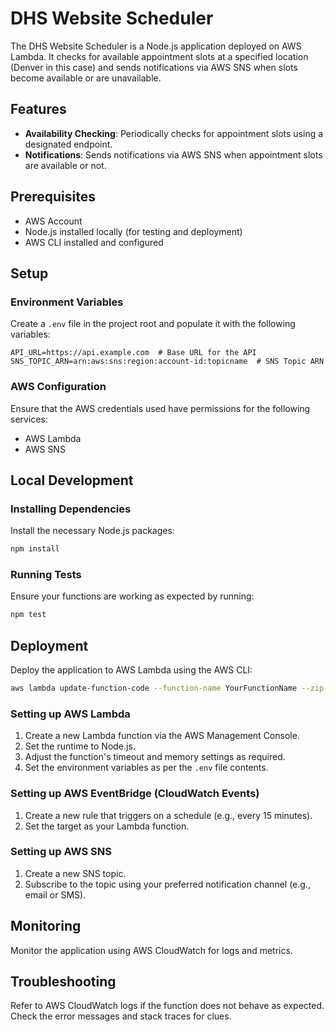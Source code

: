 # DHS Website Scheduler

The DHS Website Scheduler is a Node.js application deployed on AWS Lambda. It checks for available appointment slots at a specified location (Denver in this case) and sends notifications via AWS SNS when slots become available or are unavailable.

## Features

- **Availability Checking**: Periodically checks for appointment slots using a designated endpoint.
- **Notifications**: Sends notifications via AWS SNS when appointment slots are available or not.

## Prerequisites

- AWS Account
- Node.js installed locally (for testing and deployment)
- AWS CLI installed and configured

## Setup

### Environment Variables

Create a `.env` file in the project root and populate it with the following variables:

```plaintext
API_URL=https://api.example.com  # Base URL for the API
SNS_TOPIC_ARN=arn:aws:sns:region:account-id:topicname  # SNS Topic ARN
```

### AWS Configuration

Ensure that the AWS credentials used have permissions for the following services:

- AWS Lambda
- AWS SNS

## Local Development

### Installing Dependencies

Install the necessary Node.js packages:

```bash
npm install
```

### Running Tests

Ensure your functions are working as expected by running:

```bash
npm test
```

## Deployment

Deploy the application to AWS Lambda using the AWS CLI:

```bash
aws lambda update-function-code --function-name YourFunctionName --zip-file fileb://your-function.zip
```

### Setting up AWS Lambda

1. Create a new Lambda function via the AWS Management Console.
2. Set the runtime to Node.js.
3. Adjust the function's timeout and memory settings as required.
4. Set the environment variables as per the `.env` file contents.

### Setting up AWS EventBridge (CloudWatch Events)

1. Create a new rule that triggers on a schedule (e.g., every 15 minutes).
2. Set the target as your Lambda function.

### Setting up AWS SNS

1. Create a new SNS topic.
2. Subscribe to the topic using your preferred notification channel (e.g., email or SMS).

## Monitoring

Monitor the application using AWS CloudWatch for logs and metrics.

## Troubleshooting

Refer to AWS CloudWatch logs if the function does not behave as expected. Check the error messages and stack traces for clues.
